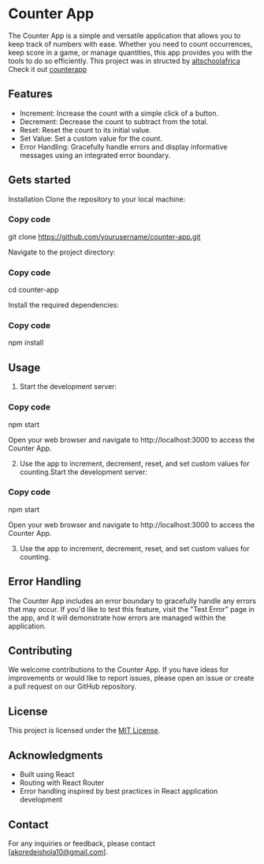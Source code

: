 # Counter App

The Counter App is a simple and versatile application that allows you to keep track of numbers with ease. Whether you need to count occurrences, keep score in a game, or manage quantities, this app provides you with the tools to do so efficiently. This project was in structed by [altschoolafrica](https://altschoolafrica.com/)
Check it out [counterapp](https://65306970c89cae2d20f6bb26--countterr-app.netlify.app/)

## Features

* Increment: Increase the count with a simple click of a button.
* Decrement: Decrease the count to subtract from the total.
* Reset: Reset the count to its initial value.
* Set Value: Set a custom value for the count.
* Error Handling: Gracefully handle errors and display informative messages using an integrated error boundary.

## Gets started

Installation
Clone the repository to your local machine:

### Copy code
git clone https://github.com/yourusername/counter-app.git

Navigate to the project directory:

### Copy code
cd counter-app

Install the required dependencies:

### Copy code
npm install


## Usage

1. Start the development server:

### Copy code
npm start

Open your web browser and navigate to http://localhost:3000 to access the Counter App.

2. Use the app to increment, decrement, reset, and set custom values for counting.Start the development server:

### Copy code
npm start

Open your web browser and navigate to http://localhost:3000 to access the Counter App.

3. Use the app to increment, decrement, reset, and set custom values for counting.


## Error Handling

The Counter App includes an error boundary to gracefully handle any errors that may occur. If you'd like to test this feature, visit the "Test Error" page in the app, and it will demonstrate how errors are managed within the application.

## Contributing

We welcome contributions to the Counter App. If you have ideas for improvements or would like to report issues, please open an issue or create a pull request on our GitHub repository.

## License

This project is licensed under the [MIT License](https://opensource.org/license/mit/).

## Acknowledgments

* Built using React
* Routing with React Router
* Error handling inspired by best practices in React application development

## Contact

For any inquiries or feedback, please contact [akoredeishola10@gmail.com].
